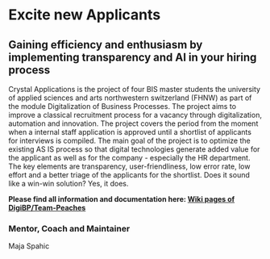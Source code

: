 # Excite new Applicants
## Gaining efficiency and enthusiasm by implementing transparency and AI in your hiring process

Crystal Applications is the project of four BIS master students the university of applied sciences and arts northwestern switzerland (FHNW) as part of the module Digitalization of Business Processes. 
The project aims to improve a classical recruitment process for a vacancy through digitalization, automation and innovation. The project covers the period from the moment when a internal staff application is approved until a shortlist of applicants for interviews is compiled.
The main goal of the project is to optimize the existing AS IS process so that digital technologies generate added value for the applicant as well as for the company - especially the HR department. The key elements are transparency, user-friendliness, low error rate, low effort and a better triage of the applicants for the shortlist.
Does it sound like a win-win solution? Yes, it does.

**Please find all information and documentation here: [Wiki pages of DigiBP/Team-Peaches](https://github.com/DigiBP/Team-Peaches/wiki)**

### Mentor, Coach and Maintainer 
Maja Spahic




